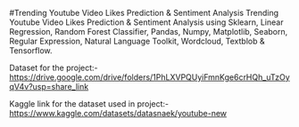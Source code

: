 #Trending Youtube Video Likes Prediction & Sentiment Analysis
Trending Youtube Video Likes Prediction & Sentiment Analysis using Sklearn, Linear Regression, Random Forest Classifier, Pandas, Numpy, Matplotlib, Seaborn, Regular Expression, Natural Language Toolkit, Wordcloud, Textblob & Tensorflow.

Dataset for the project:- https://drive.google.com/drive/folders/1PhLXVPQUyiFmnKge6crHQh_uTzOyqV4v?usp=share_link

Kaggle link for the dataset used in project:- https://www.kaggle.com/datasets/datasnaek/youtube-new
